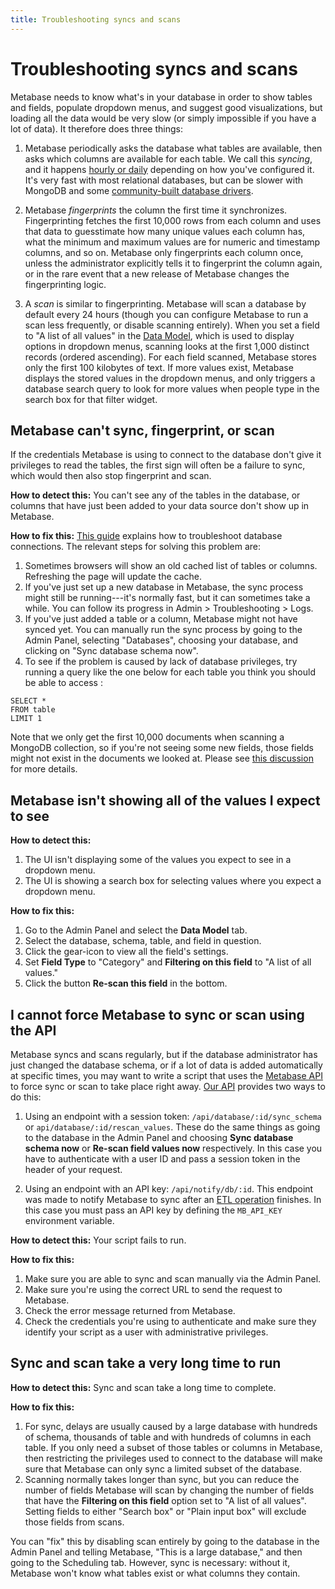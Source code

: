 ```yaml
---
title: Troubleshooting syncs and scans
---
```


# Troubleshooting syncs and scans

Metabase needs to know what's in your database in order to show tables and fields, populate dropdown menus, and suggest good visualizations, but loading all the data would be very slow (or simply impossible if you have a lot of data). It therefore does three things:

1. Metabase periodically asks the database what tables are available, then asks which columns are available for each table. We call this *syncing*, and it happens [hourly or daily][sync-frequency] depending on how you've configured it. It's very fast with most relational databases, but can be slower with MongoDB and some [community-built database drivers][community-db-drivers].

2. Metabase *fingerprints* the column the first time it synchronizes. Fingerprinting fetches the first 10,000 rows from each column and uses that data to guesstimate how many unique values each column has, what the minimum and maximum values are for numeric and timestamp columns, and so on. Metabase only fingerprints each column once, unless the administrator explicitly tells it to fingerprint the column again, or in the rare event that a new release of Metabase changes the fingerprinting logic.

3. A *scan* is similar to fingerprinting. Metabase will scan a database by default every 24 hours (though you can configure Metabase to run a scan less frequently, or disable scanning entirely). When you set a field to "A list of all values" in the [Data Model](../data-modeling/metadata-editing.md), which is used to display options in dropdown menus, scanning looks at the first 1,000 distinct records (ordered ascending). For each field scanned, Metabase stores only the first 100 kilobytes of text. If more values exist, Metabase displays the stored values in the dropdown menus, and only triggers a database search query to look for more values when people type in the search box for that filter widget.

## Metabase can't sync, fingerprint, or scan

If the credentials Metabase is using to connect to the database don't give it privileges to read the tables, the first sign will often be a failure to sync, which would then also stop fingerprint and scan.

**How to detect this:** You can't see any of the tables in the database, or columns that have just been added to your data source don't show up in Metabase.

**How to fix this:** [This guide][troubleshooting-db-connection] explains how to troubleshoot database connections. The relevant steps for solving this problem are:

1. Sometimes browsers will show an old cached list of tables or columns. Refreshing the page will update the cache.
2. If you've just set up a new database in Metabase, the sync process might still be running---it's normally fast, but it can sometimes take a while. You can follow its progress in Admin > Troubleshooting > Logs.
3. If you've just added a table or a column, Metabase might not have synced yet. You can manually run the sync process by going to the Admin Panel, selecting "Databases", choosing your database, and clicking on "Sync database schema now".
4. To see if the problem is caused by lack of database privileges, try running a query like the one below for each table you think you should be able to access :

```
SELECT *
FROM table
LIMIT 1
```

Note that we only get the first 10,000 documents when scanning a MongoDB collection, so if you're not seeing some new fields, those fields might not exist in the documents we looked at. Please see [this discussion][metabase-mongo-missing] for more details.

## Metabase isn't showing all of the values I expect to see

**How to detect this:**

1. The UI isn't displaying some of the values you expect to see in a dropdown menu.
2. The UI is showing a search box for selecting values where you expect a dropdown menu.

**How to fix this:**

1. Go to the Admin Panel and select the **Data Model** tab.
2. Select the database, schema, table, and field in question.
3. Click the gear-icon to view all the field's settings.
4. Set **Field Type** to "Category" and **Filtering on this field** to "A list of all values."
5. Click the button **Re-scan this field** in the bottom.

## I cannot force Metabase to sync or scan using the API

Metabase syncs and scans regularly, but if the database administrator has just changed the database schema, or if a lot of data is added automatically at specific times, you may want to write a script that uses the [Metabase API][api-learn] to force sync or scan to take place right away. [Our API][metabase-api] provides two ways to do this:

1. Using an endpoint with a session token: `/api/database/:id/sync_schema` or `api/database/:id/rescan_values`. These do the same things as going to the database in the Admin Panel and choosing **Sync database schema now** or **Re-scan field values now** respectively. In this case you have to authenticate with a user ID and pass a session token in the header of your request.

2. Using an endpoint with an API key: `/api/notify/db/:id`. This endpoint was made to notify Metabase to sync after an [ETL operation][etl] finishes. In this case you must pass an API key by defining the `MB_API_KEY` environment variable.

**How to detect this:** Your script fails to run.

**How to fix this:**

1. Make sure you are able to sync and scan manually via the Admin Panel.
2. Make sure you're using the correct URL to send the request to Metabase.
3. Check the error message returned from Metabase.
4. Check the credentials you're using to authenticate and make sure they identify your script as a user with administrative privileges.

## Sync and scan take a very long time to run

**How to detect this:** Sync and scan take a long time to complete.

**How to fix this:**
1. For sync, delays are usually caused by a large database with hundreds of schema, thousands of table and with hundreds of columns in each table. If you only need a subset of those tables or columns in Metabase, then restricting the privileges used to connect to the database will make sure that Metabase can only sync a limited subset of the database.
2. Scanning normally takes longer than sync, but you can reduce the number of fields Metabase will scan by changing the number of fields that have the **Filtering on this field** option set to "A list of all values". Setting fields to either "Search box" or "Plain input box" will exclude those fields from scans.

You can "fix" this by disabling scan entirely by going to the database in the Admin Panel and telling Metabase, "This is a large database," and then going to the Scheduling tab. However, sync is necessary: without it, Metabase won't know what tables exist or what columns they contain.

[api-learn]: https://www.metabase.com/learn/administration/metabase-api
[bugs]: ./bugs.md
[community-db-drivers]: ../developers-guide/partner-and-community-drivers.md
[etl]: https://www.metabase.com/glossary/etl
[metabase-api]: ../api-documentation.md
[metabase-mongo-missing]: ../databases/connections/mongodb.md#i-added-fields-to-my-database-but-dont-see-them-in-metabase
[sync-frequency]: ../databases/connecting.md#scheduling-database-syncs
[troubleshooting-db-connection]: ./datawarehouse.md
